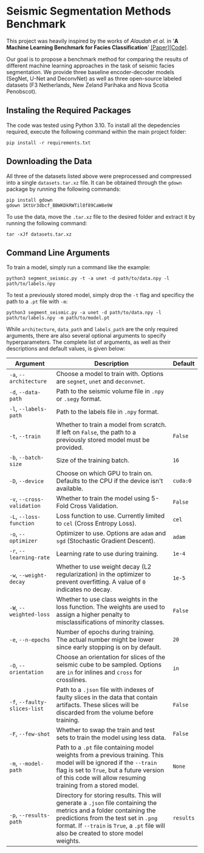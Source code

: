 # Seismic Segmentation Methods Benchmark

This project was heavily inspired by the works of *Alaudah et al.* in '**A Machine Learning Benchmark for Facies Classification**'  [[Paper]](https://arxiv.org/abs/1901.07659)[[Code]](https://github.com/yalaudah/facies_classification_benchmark).

Our goal is to propose a benchmark method for comparing the results of different machine learning approaches in the task of seismic facies segmentation. We provide three baseline encoder-decoder models (SegNet, U-Net and DeconvNet) as well as three open-source labeled datasets (F3 Netherlands, New Zeland Parihaka and Nova Scotia Penobscot).

## Instaling the Required Packages

The code was tested using Python 3.10. To install all the depedencies required, execute the following command within the main project folder:

```
pip install -r requirements.txt
```

## Downloading the Data

All three of the datasets listed above were preprocessed and compressed into a single `datasets.tar.xz` file. It can be obtained through the `gdown` package by running the following commands:

```
pip install gdown
gdown 1KtUr3dbcf_BBWKDkRWTil8f89CaW8e9W
```

To use the data, move the `.tar.xz` file to the desired folder and extract it by running the following command:

```
tar -xJf datasets.tar.xz
```

## Command Line Arguments

To train a model, simply run a command like the example:

```
python3 segment_seismic.py -t -a unet -d path/to/data.npy -l path/to/labels.npy
```

To test a previously stored model, simply drop the `-t` flag and specificy the path to a `.pt` file with `-m`:

```
python3 segment_seismic.py -a unet -d path/to/data.npy -l path/to/labels.npy -m path/to/model.pt
```

While `architecture`, `data_path` and `labels_path` are the only required arguments, there are also several optional arguments to specify hyperparameters. The complete list of arguments, as well as their descriptions and default values, is given below:

|Argument|Description|Default|
|-|-|-|
|`-a`, `--architecture`|Choose a model to train with. Options are `segnet`, `unet` and `deconvnet`.||
|`-d`, `--data-path`|Path to the seismic volume file in `.npy` or `.segy` format.||
|`-l`, `--labels-path`|Path to the labels file in `.npy` format.||
|`-t`, `--train`|Whether to train a model from scratch. If left on `False`, the path to a previously stored model must be provided.|`False`|
|`-b`, `--batch-size`|Size of the training batch.|`16`|
|`-D`, `--device`|Choose on which GPU to train on. Defaults to the CPU if the device isn't available.|`cuda:0`|
|`-v`, `--cross-validation`|Whether to train the model using 5-Fold Cross Validation.|`False`|
|`-L`, `--loss-function`|Loss function to use. Currently limited to `cel` (Cross Entropy Loss).|`cel`|
|`-o`, `--optimizer`|Optimizer to use. Options are `adam` and `sgd` (Stochastic Gradient Descent).|`adam`|
|`-r`, `--learning-rate`|Learning rate to use during training.|`1e-4`|
|`-w`, `--weight-decay`|Whether to use weight decay (L2 regularization) in the optimizer to prevent overfitting. A value of `0` indicates no decay.|`1e-5`|
|`-W`, `--weighted-loss`|Whether to use class weights in the loss function. The weights are used to assign a higher penalty to misclassifications of minority classes.|`False`|
|`-e`, `--n-epochs`|Number of epochs during training. The actual number might be lower since early stopping is on by default.|`20`|
|`-O`, `--orientation`|Choose an orientation for slices of the seismic cube to be sampled. Options are `in` for inlines and `cross` for crosslines.|`in`|
|`-f`, `--faulty-slices-list`|Path to a `.json` file with indexes of faulty slices in the data that contain artifacts. These slices will be discarded from the volume before training.|`False`|
|`-F`, `--few-shot`|Whether to swap the train and test sets to train the model using less data.|`False`|
|`-m`, `--model-path`|Path to a `.pt` file containing model weights from a previous training. This model will be ignored if the `--train` flag is set to `True`, but a future version of this code will allow resuming training from a stored model.|`None`|
|`-p`, `--results-path`|Directory for storing results. This will generate a `.json` file containing the metrics and a folder containing the predictions from the test set in `.png` format. If `--train` is `True`, a `.pt` file will also be created to store model weights.|`results`|